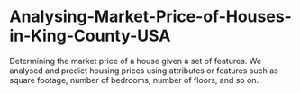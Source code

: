 # Analysing-Market-Price-of-Houses-in-King-County-USA
Determining the market price of a house given a set of features. We analysed and predict housing prices using attributes or features such as square footage, number of bedrooms, number of floors, and so on.
